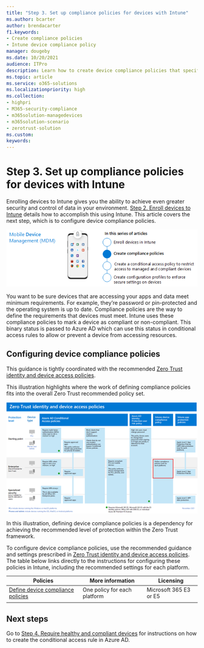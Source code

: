 ```yaml
---
title: "Step 3. Set up compliance policies for devices with Intune"
ms.author: bcarter
author: brendacarter
f1.keywords:
- Create compliance policies
- Intune device compliance policy
manager: dougeby
ms.date: 10/20/2021
audience: ITPro
description: Learn how to create device compliance policies that specify the minimum requirements for a device to access your environment.
ms.topic: article
ms.service: o365-solutions
ms.localizationpriority: high
ms.collection:
- highpri
- M365-security-compliance
- m365solution-managedevices
- m365solution-scenario
- zerotrust-solution
ms.custom: 
keywords: 
---
```


# Step 3. Set up compliance policies for devices with Intune

Enrolling devices to Intune gives you the ability to achieve even greater security and control of data in your environment. [Step 2. Enroll devices to Intune](manage-devices-with-intune-enroll.md) details how to accomplish this using Intune. This article covers the next step, which is to configure device compliance policies. 

![Steps managing devices](../media/devices/intune-mdm-step-2.png#lightbox)

You want to be sure devices that are accessing your apps and data meet minimum requirements. For example, they’re password or pin-protected and the operating system is up to date. Compliance policies are the way to define the requirements that devices must meet. Intune uses these compliance policies to mark a device as compliant or non-compliant. This binary status is passed to Azure AD which can use this status in conditional access rules to allow or prevent a device from accessing resources. 

## Configuring device compliance policies

This guidance is tightly coordinated with the recommended [Zero Trust identity and device access policies](../security/office-365-security/microsoft-365-policies-configurations.md).

This illustration highlights where the work of defining compliance policies fits into the overall Zero Trust recommended policy set. 

[![Zero Trust identity and device access policies](../media/devices/identity-device-define-compliance.png#lightbox)](https://github.com/MicrosoftDocs/microsoft-365-docs/raw/public/microsoft-365/media/devices/identity-device-define-compliance.png)

In this illustration, defining device compliance policies is a dependency for achieving the recommended level of protection within the Zero Trust framework. 

To configure device compliance policies, use the recommended guidance and settings prescribed in [Zero Trust identity and device access policies](../security/office-365-security/microsoft-365-policies-configurations.md). The table below links directly to the instructions for configuring these policies in Intune, including the recommended settings for each platform.


|Policies |More information  |Licensing |
|---------|---------|---------|
|[Define device compliance policies ](../security/office-365-security/identity-access-policies.md#create-device-compliance-policies)   |  One policy for each platform       |  Microsoft 365 E3 or E5       |
|  |         |         |

## Next steps

Go to [Step 4. Require healthy and compliant devices](manage-devices-with-intune-require-compliance.md) for instructions on how to create the conditional access rule in Azure AD.
